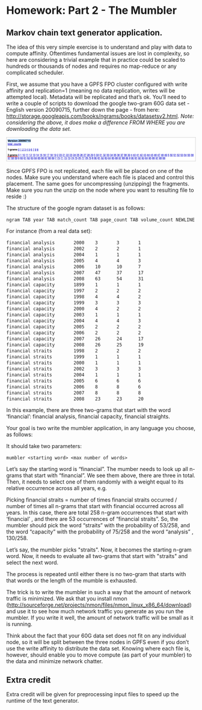 # Homework: Part 2 - The Mumbler 

## Markov chain text generator application.  

The idea of this very simple exercise is to understand and play with data to compute affinity.
Oftentimes fundamental issues are lost in complexity, so here are considering a trivial example that in 
practice could be scaled to hundreds or thousands of nodes and requires no map-reduce or any 
complicated scheduler.

First, we assume that you have a GPFS FPO cluster configured with write affinity and replication=1 
(meaning no data replication, writes will be attempted local).  Metadata will be replicated and that’s ok.
You’ll need to write a couple of scripts to download the google two-gram 60G data set - English version 20090715, 
further down the page - from here: http://storage.googleapis.com/books/ngrams/books/datasetsv2.html.
_Note: considering the above, it does make a difference FROM WHERE you are downloading the data set._

![Google data set][googledata]

Since GPFS FPO is not replicated, each file will be placed on one of the nodes.  Make sure you 
understand where each file is placed and control this placement.  The same goes for uncompressing 
(unzipping) the fragments.  Make sure you run the unzip on the node where you want to resulting file to 
reside :)

The structure of the google ngram dataset is as follows:

    ngram TAB year TAB match_count TAB page_count TAB volume_count NEWLINE

For instance (from a real data set):

    financial analysis       2000    3       3       1
    financial analysis       2002    2       2       1
    financial analysis       2004    1       1       1
    financial analysis       2005    4       4       3
    financial analysis       2006    10      10      7
    financial analysis       2007    47      37      17
    financial analysis       2008    63      54      31
    financial capacity       1899    1       1       1
    financial capacity       1997    2       2       2
    financial capacity       1998    4       4       2
    financial capacity       1999    3       3       3
    financial capacity       2000    4       2       2
    financial capacity       2003    1       1       1
    financial capacity       2004    4       4       3
    financial capacity       2005    2       2       2
    financial capacity       2006    2       2       2
    financial capacity       2007    26      24      17
    financial capacity       2008    26      25      19
    financial straits        1998    2       2       2
    financial straits        1999    1       1       1
    financial straits        2000    1       1       1
    financial straits        2002    3       3       3
    financial straits        2004    1       1       1
    financial straits        2005    6       6       6
    financial straits        2006    8       8       6
    financial straits        2007    8       8       8
    financial straits        2008    23      23      20


In this example, there are three two-grams that start with the word ‘financial’: financial analysis, 
financial capacity, financial straights.

Your goal is two write the mumbler application, in any language you choose, as follows:

It should take two parameters:

    mumbler <starting word> <max number of words>

Let’s say the starting word is “financial”.  The mumber needs to look up all n-grams that start with 
“financial”.  We see them above, there are three in total.  Then, it needs to select one of them randomly 
with a weight equal to its relative occurrence across all years, e.g.

Picking financial straits = number of times financial straits occurred / number of times all n-grams that 
start with financial occurred across all years.  In this case, there are total 258 n-gram occurrences that 
start with ‘financial’ , and there are 53 occurrences of “financial straits”.  So, the mumbler should pick 
the word “straits” with the probability of 53/258, and the word “capacity” with the probability of 75/258 
and the word “analysis” , 130/258.

Let’s say, the mumbler picks "straits".  Now, it becomes the starting n-gram word.  Now, it needs to 
evaluate all two-grams that start with "straits" and select the next word.

The process is repeated until either there is no two-gram that starts with that words or the length of the 
mumble is exhausted.

The trick is to write the mumbler in such a way that the amount of network traffic is minimized.
We ask that you install nmon (http://sourceforge.net/projects/nmon/files/nmon_linux_x86_64/download)
and use it to see how much network traffic you generate as you run the mumbler.  If you write it well, the 
amount of network traffic will be small as it is running.

Think about the fact that your 60G data set does not fit on any individual node, so it will be split 
between the three nodes in GPFS even if you don’t use the write affinity to distribute the data set.
Knowing where each file is, however, should enable you to move compute (as part of your mumbler) to 
the data and minimize network chatter.

## Extra credit

Extra credit will be given for preprocessing input files to speed up the runtime of the text generator.

[googledata]: ./google_data_set.png
